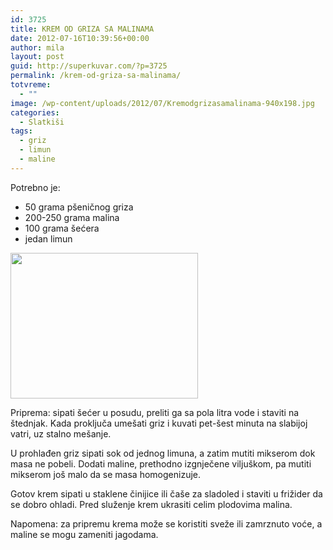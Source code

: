 ```yaml
---
id: 3725
title: KREM OD GRIZA SA MALINAMA
date: 2012-07-16T10:39:56+00:00
author: mila
layout: post
guid: http://superkuvar.com/?p=3725
permalink: /krem-od-griza-sa-malinama/
totvreme:
  - ""
image: /wp-content/uploads/2012/07/Kremodgrizasamalinama-940x198.jpg
categories:
  - Slatkiši
tags:
  - griz
  - limun
  - maline
---
```

Potrebno je:

  * 50 grama pšeničnog griza
  * 200-250 grama malina
  * 100 grama šećera
  * jedan limun

<img class="alignnone size-medium wp-image-3726" title="Kremodgrizasamalinama" src="//superkuvar.com/wp-content/uploads/2012/07/Kremodgrizasamalinama-e1342435053611-300x233.jpg" alt="" width="300" height="233" /> 

Priprema: sipati šećer u posudu, preliti ga sa pola litra vode i staviti na štednjak. Kada proključa umešati griz i kuvati pet-šest minuta na slabijoj vatri, uz stalno mešanje.

U prohlađen griz sipati sok od jednog limuna, a zatim mutiti mikserom dok masa ne pobeli. Dodati maline, prethodno izgnječene viljuškom, pa mutiti mikserom još malo da se masa homogenizuje.

Gotov krem sipati u staklene činijice ili čaše za sladoled i staviti u frižider da se dobro ohladi. Pred služenje krem ukrasiti celim plodovima malina.

Napomena: za pripremu krema može se koristiti sveže ili zamrznuto voće, a maline se mogu zameniti jagodama.